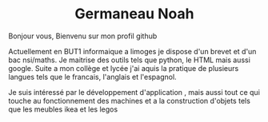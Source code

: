 <h1 align = "center"> Germaneau Noah </h1>
Bonjour vous,
Bienvenu sur mon profil github

Actuellement en BUT1 informaique a limoges je dispose d'un brevet et d'un bac nsi/maths.
Je maitrise des outils tels que python, le HTML mais aussi google.
Suite a mon collège et lycée j'ai aquis la pratique de plusieurs langues tels que le francais, l'anglais et l'espagnol.

Je suis intéressé par le développement d'application , mais aussi tout ce qui touche au fonctionnement des machines et a la construction d'objets tels que les meubles ikea et les legos
